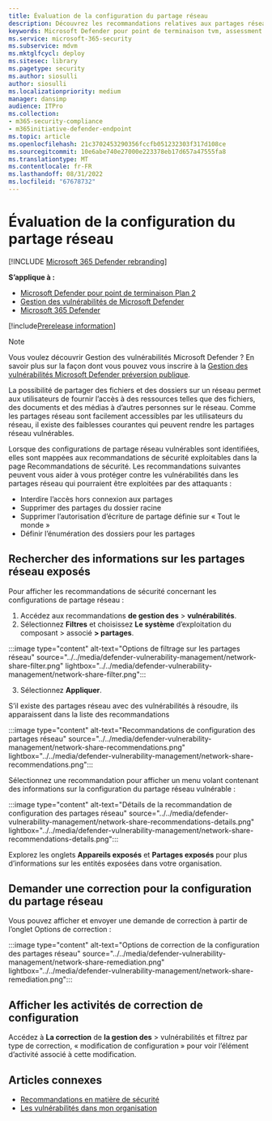 ```yaml
---
title: Évaluation de la configuration du partage réseau
description: Découvrez les recommandations relatives aux partages réseau dans votre environnement par le biais de la gestion des vulnérabilités.
keywords: Microsoft Defender pour point de terminaison tvm, assessment tvm, threat & vulnerability management, vulnerable CVE, mdvm, Gestion des vulnérabilités Microsoft Defender
ms.service: microsoft-365-security
ms.subservice: mdvm
ms.mktglfcycl: deploy
ms.sitesec: library
ms.pagetype: security
ms.author: siosulli
author: siosulli
ms.localizationpriority: medium
manager: dansimp
audience: ITPro
ms.collection:
- m365-security-compliance
- m365initiative-defender-endpoint
ms.topic: article
ms.openlocfilehash: 21c3702453290356fccfb051232303f317d108ce
ms.sourcegitcommit: 10e6abe740e27000e223378eb17d657a47555fa8
ms.translationtype: MT
ms.contentlocale: fr-FR
ms.lasthandoff: 08/31/2022
ms.locfileid: "67678732"
---
```

# <a name="network-share-configuration-assessment"></a>Évaluation de la configuration du partage réseau

[!INCLUDE [Microsoft 365 Defender rebranding](../../includes/microsoft-defender.md)]

**S’applique à :**

- [Microsoft Defender pour point de terminaison Plan 2](https://go.microsoft.com/fwlink/?linkid=2154037)
- [Gestion des vulnérabilités de Microsoft Defender](index.yml)
- [Microsoft 365 Defender](https://go.microsoft.com/fwlink/?linkid=2118804)

[!include[Prerelease information](../../includes/prerelease.md)]

>[!Note]
> Vous voulez découvrir Gestion des vulnérabilités Microsoft Defender ? En savoir plus sur la façon dont vous pouvez vous inscrire à la [Gestion des vulnérabilités Microsoft Defender préversion publique](../defender-vulnerability-management/get-defender-vulnerability-management.md).

La possibilité de partager des fichiers et des dossiers sur un réseau permet aux utilisateurs de fournir l’accès à des ressources telles que des fichiers, des documents et des médias à d’autres personnes sur le réseau. Comme les partages réseau sont facilement accessibles par les utilisateurs du réseau, il existe des faiblesses courantes qui peuvent rendre les partages réseau vulnérables.

Lorsque des configurations de partage réseau vulnérables sont identifiées, elles sont mappées aux recommandations de sécurité exploitables dans la page Recommandations de sécurité. Les recommandations suivantes peuvent vous aider à vous protéger contre les vulnérabilités dans les partages réseau qui pourraient être exploitées par des attaquants :

- Interdire l’accès hors connexion aux partages
- Supprimer des partages du dossier racine
- Supprimer l’autorisation d’écriture de partage définie sur « Tout le monde »
- Définir l’énumération des dossiers pour les partages

## <a name="find-information-about-exposed-network-shares"></a>Rechercher des informations sur les partages réseau exposés

Pour afficher les recommandations de sécurité concernant les configurations de partage réseau :

1. Accédez aux recommandations **de gestion des** > **vulnérabilités**.
2. Sélectionnez **Filtres** et choisissez **Le système** d’exploitation du composant  >  associé **> partages**.

:::image type="content" alt-text="Options de filtrage sur les partages réseau" source="../../media/defender-vulnerability-management/network-share-filter.png" lightbox="../../media/defender-vulnerability-management/network-share-filter.png":::

3. Sélectionnez **Appliquer**.

S’il existe des partages réseau avec des vulnérabilités à résoudre, ils apparaissent dans la liste des recommandations

:::image type="content" alt-text="Recommandations de configuration des partages réseau" source="../../media/defender-vulnerability-management/network-share-recommendations.png" lightbox="../../media/defender-vulnerability-management/network-share-recommendations.png":::

Sélectionnez une recommandation pour afficher un menu volant contenant des informations sur la configuration du partage réseau vulnérable :

:::image type="content" alt-text="Détails de la recommandation de configuration des partages réseau" source="../../media/defender-vulnerability-management/network-share-recommendations-details.png" lightbox="../../media/defender-vulnerability-management/network-share-recommendations-details.png":::

Explorez les onglets **Appareils exposés** et **Partages exposés** pour plus d’informations sur les entités exposées dans votre organisation.

## <a name="request-remediation-for-the-network-share-configuration"></a>Demander une correction pour la configuration du partage réseau

Vous pouvez afficher et envoyer une demande de correction à partir de l’onglet Options de correction :

:::image type="content" alt-text="Options de correction de la configuration des partages réseau" source="../../media/defender-vulnerability-management/network-share-remediation.png" lightbox="../../media/defender-vulnerability-management/network-share-remediation.png":::

## <a name="view-configuration-remediation-activities"></a>Afficher les activités de correction de configuration

Accédez à **La correction** de **la gestion des** >  vulnérabilités et filtrez par type de correction, « modification de configuration » pour voir l’élément d’activité associé à cette modification.

## <a name="related-articles"></a>Articles connexes

- [Recommandations en matière de sécurité](tvm-security-recommendation.md)
- [Les vulnérabilités dans mon organisation](tvm-weaknesses.md)